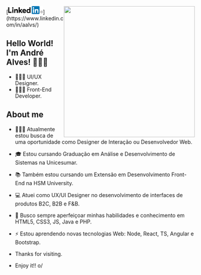 <img align="right" width="350" height="350" src="https://assets10.lottiefiles.com/private_files/lf30_WdTEui.json">
[<img src="https://raw.githubusercontent.com/aalvs/aalvs/master/linkedin.png" alt="Logo Linkedin"/>](https://www.linkedin.com/in/aalvs/)

## Hello World! I'm André Alves! 🙋🏻‍♂️

-  👨🏻‍🎨 UI/UX Designer.
-  👨🏻‍💻 Front-End Developer.
 
## About me 

-   🕵🏻‍♂️  Atualmente estou busca de uma oportunidade como Designer de Interação ou Desenvolvedor Web. 
-   🎓  Estou cursando Graduação em Análise e Desenvolvimento de Sistemas na Unicesumar.
-   📚  Também estou cursando um Extensão em Desenvolvimento Front-End na HSM University.
-   💻  Atuei como UX/UI Designer no desenvolvimento de interfaces de produtos B2C, B2B e F&B.
-   🎯  Busco sempre aperfeiçoar minhas habilidades e conhecimento em HTML5, CSS3, JS, Java e PHP.
-   ⚡  Estou aprendendo novas tecnologias Web: Node, React, TS, Angular e Bootstrap.

- Thanks for visiting. 

- Enjoy it!! o/


